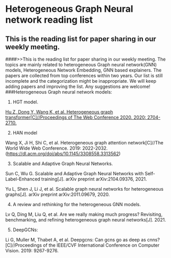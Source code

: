Heterogeneous Graph Neural network reading list
===
This is the reading list for paper sharing in our weekly meeting.
-------
####>>This is the reading list for paper sharing in our weekly meeting. The topics are mainly related to heterogeneous Graph neural network(GNN) models, Heterogeneous Network Embedding, GNN based explainers. The papers are collected from top conferences within two years. Our list is still incomplete and the categorization might be inappropriate. We will keep adding papers and improving the list. Any suggestions are welcome!
<br>
###Heterogeneous Graph neural network models:
1.	HGT model.

[Hu Z, Dong Y, Wang K, et al. Heterogeneous graph transformer[C]//Proceedings of The Web Conference 2020. 2020: 2704-2710.](https://dl.acm.org/doi/abs/10.1145/3366423.3380027)

2.	HAN model

Wang X, Ji H, Shi C, et al. Heterogeneous graph attention network[C]//The World Wide Web Conference. 2019: 2022-2032.(https://dl.acm.org/doi/abs/10.1145/3308558.3313562)

3.	Scalable and Adaptive Graph Neural Networks.

Sun C, Wu G. Scalable and Adaptive Graph Neural Networks with Self-Label-Enhanced training[J]. arXiv preprint arXiv:2104.09376, 2021.

Yu L, Shen J, Li J, et al. Scalable graph neural networks for heterogeneous graphs[J]. arXiv preprint arXiv:2011.09679, 2020.

4.	A review and rethinking for the heterogeneous GNN models.

Lv Q, Ding M, Liu Q, et al. Are we really making much progress? Revisiting, benchmarking, and refining heterogeneous graph neural networks[J]. 2021.

5.	DeepGCNs:

Li G, Muller M, Thabet A, et al. Deepgcns: Can gcns go as deep as cnns?[C]//Proceedings of the IEEE/CVF International Conference on Computer Vision. 2019: 9267-9276.


